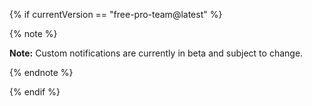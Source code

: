 {% if currentVersion == "free-pro-team@latest" %}

{% note %}

**Note:** Custom notifications are currently in beta and subject to change.

{% endnote %}

{% endif %}
